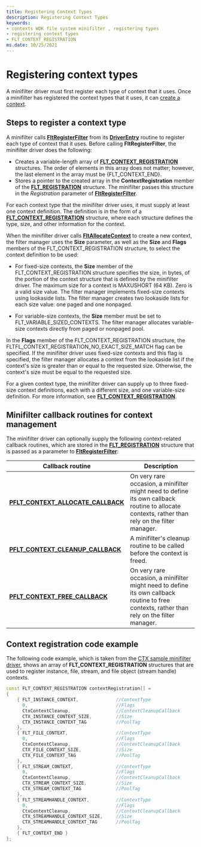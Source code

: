 ```yaml
---
title: Registering Context Types
description: Registering Context Types
keywords:
- contexts WDK file system minifilter , registering types
- registering context types
- FLT_CONTEXT_REGISTRATION
ms.date: 10/25/2021
---
```


# Registering context types

A minifilter driver must first register each type of context that it uses. Once a minifilter has registered the context types that it uses, it can [create a context](creating-contexts.md).

## Steps to register a context type

A minifilter calls [**FltRegisterFilter**](/windows-hardware/drivers/ddi/fltkernel/nf-fltkernel-fltregisterfilter) from its [**DriverEntry**](/windows-hardware/drivers/ddi/wdm/nc-wdm-driver_initialize) routine to register each type of context that it uses. Before calling **FltRegisterFilter**, the minifilter driver does the following:

- Creates a variable-length array of [**FLT_CONTEXT_REGISTRATION**](/windows-hardware/drivers/ddi/fltkernel/ns-fltkernel-_flt_context_registration) structures. The order of elements in this array does not matter; however, the last element in the array must be {FLT_CONTEXT_END}.
- Stores a pointer to the created array in the **ContextRegistration** member of the [**FLT_REGISTRATION**](/windows-hardware/drivers/ddi/fltkernel/ns-fltkernel-_flt_registration) structure. The minifilter passes this structure in the *Registration* parameter of [**FltRegisterFilter**](/windows-hardware/drivers/ddi/fltkernel/nf-fltkernel-fltregisterfilter).

For each context type that the minifilter driver uses, it must supply at least one context definition. The definition is in the form of a [**FLT_CONTEXT_REGISTRATION**](/windows-hardware/drivers/ddi/fltkernel/ns-fltkernel-_flt_context_registration) structure, where each structure defines the type, size, and other information for the context.

When the minifilter driver calls [**FltAllocateContext**](/windows-hardware/drivers/ddi/fltkernel/nf-fltkernel-fltallocatecontext) to create a new context, the filter manager uses the **Size** parameter, as well as the **Size** and **Flags** members of the FLT_CONTEXT_REGISTRATION structure, to select the context definition to be used:

- For fixed-size contexts, the **Size** member of the FLT_CONTEXT_REGISTRATION structure specifies the size, in bytes, of the portion of the context structure that is defined by the minifilter driver. The maximum size for a context is MAXUSHORT (64 KB). Zero is a valid size value. The filter manager implements fixed-size contexts using lookaside lists. The filter manager creates two lookaside lists for each size value: one paged and one nonpaged.

- For variable-size contexts, the **Size** member must be set to FLT_VARIABLE_SIZED_CONTEXTS. The filter manager allocates variable-size contexts directly from paged or nonpaged pool.

In the **Flags** member of the FLT_CONTEXT_REGISTRATION structure, the FLTFL_CONTEXT_REGISTRATION_NO_EXACT_SIZE_MATCH flag can be specified. If the minifilter driver uses fixed-size contexts and this flag is specified, the filter manager allocates a context from the lookaside list if the context's size is greater than or equal to the requested size. Otherwise, the context's size must be equal to the requested size.

For a given context type, the minifilter driver can supply up to three fixed-size context definitions, each with a different size, and one variable-size definition. For more information, see [**FLT_CONTEXT_REGISTRATION**](/windows-hardware/drivers/ddi/fltkernel/ns-fltkernel-_flt_context_registration).

## Minifilter callback routines for context management

The minifilter driver can optionally supply the following context-related callback routines, which are stored in the [**FLT_REGISTRATION**](/windows-hardware/drivers/ddi/fltkernel/ns-fltkernel-_flt_registration) structure that is passed as a parameter to [**FltRegisterFilter**](/windows-hardware/drivers/ddi/fltkernel/nf-fltkernel-fltregisterfilter):

| Callback routine | Description |
| ---------------- | ----------- |
| [**PFLT_CONTEXT_ALLOCATE_CALLBACK**](/windows-hardware/drivers/ddi/fltkernel/nc-fltkernel-pflt_context_allocate_callback) | On very rare occasion, a minifilter might need to define its own callback routine to allocate contexts, rather than rely on the filter manager. |
|  [**PFLT_CONTEXT_CLEANUP_CALLBACK**](/windows-hardware/drivers/ddi/fltkernel/nc-fltkernel-pflt_context_cleanup_callback) | A minifilter's cleanup routine to be called before the context is freed. |
| [**PFLT_CONTEXT_FREE_CALLBACK**](/windows-hardware/drivers/ddi/fltkernel/nc-fltkernel-pflt_context_free_callback) | On very rare occasion, a minifilter might need to define its own callback routine to free contexts, rather than rely on the filter manager. |

## Context registration code example

The following code example, which is taken from the [CTX sample minifilter driver](https://github.com/Microsoft/Windows-driver-samples/tree/main/filesys/miniFilter/ctx), shows an array of **FLT_CONTEXT_REGISTRATION** structures that are used to register instance, file, stream, and file object (stream handle) contexts.

```cpp
const FLT_CONTEXT_REGISTRATION contextRegistration[] =
{
    { FLT_INSTANCE_CONTEXT,              //ContextType
      0,                                 //Flags
      CtxContextCleanup,                 //ContextCleanupCallback
      CTX_INSTANCE_CONTEXT_SIZE,         //Size
      CTX_INSTANCE_CONTEXT_TAG           //PoolTag
    },
    { FLT_FILE_CONTEXT,                  //ContextType
      0,                                 //Flags
      CtxContextCleanup,                 //ContextCleanupCallback
      CTX_FILE_CONTEXT_SIZE,             //Size
      CTX_FILE_CONTEXT_TAG               //PoolTag
    },
    { FLT_STREAM_CONTEXT,                //ContextType
      0,                                 //Flags
      CtxContextCleanup,                 //ContextCleanupCallback
      CTX_STREAM_CONTEXT_SIZE,           //Size
      CTX_STREAM_CONTEXT_TAG             //PoolTag
    },
    { FLT_STREAMHANDLE_CONTEXT,          //ContextType
      0,                                 //Flags
      CtxContextCleanup,                 //ContextCleanupCallback
      CTX_STREAMHANDLE_CONTEXT_SIZE,     //Size
      CTX_STREAMHANDLE_CONTEXT_TAG       //PoolTag
    },
    { FLT_CONTEXT_END }
};
```

